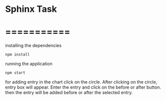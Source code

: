 # Sphinx Task

# ===========

installing the dependencies

`npm install`

running the application

`npm start`

for adding entry in the chart click on the circle.
After clicking on the circle, entry box will appear. Enter the entry and click on the before or after button.
then the entry will be added before or after the selected entry.
